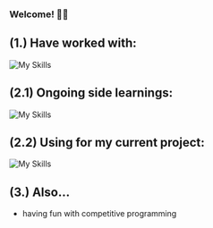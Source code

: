 ### Welcome! 👨‍💻

## (1.) Have worked with:
![My Skills](https://skills.thijs.gg/icons?i=c,java,py,postgresql,html,js,css) 

## (2.1) Ongoing side learnings:
![My Skills](https://skills.thijs.gg/icons?i=docker,bash,kali,flask,react) 

## (2.2) Using for my current project:
![My Skills](https://skills.thijs.gg/icons?i=flask,react,kali,postgresql,py,java) 

## (3.) Also...
- having fun with competitive programming 




